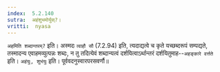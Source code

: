```yaml
---
index:  5.2.140
sutra:  अहंशुभमोर्युस्?।
vritti:  nyasa 
---
```


`अहमिति शब्दान्तरम्?` इति। अस्मदः `त्वाहौ सौ` (7.2.94) इति, त्यदाद्यत्वे च कृते यच्छब्दरूपं सम्पद्यते, तस्मादन्य एवाहमव्युत्पन्नः शब्दः, न तु तदित्येवं शब्दान्यत्वं दर्शयित्वाऽर्थान्तरं दर्शयितुमाह--`अहङ्कारे वर्त्तते` इति। `अहंयुः, शुभंयुः` इति। पूर्ववदनुस्वारपरसवर्णौ॥ 

